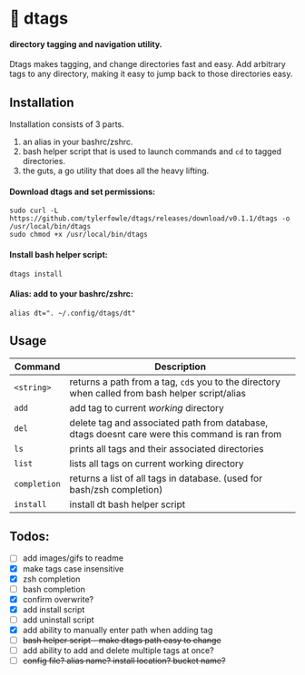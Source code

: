 # :bookmark: dtags
#### directory tagging and navigation utility.

Dtags makes tagging, and change directories fast and easy. Add arbitrary tags
to any directory, making it easy to jump back to those directories easy.

## Installation

Installation consists of 3 parts.
1. an alias in your bashrc/zshrc.
2. bash helper script that is used to launch commands and `cd` to tagged directories.
3. the guts, a go utility that does all the heavy lifting.


#### Download dtags and set permissions:
```
sudo curl -L https://github.com/tylerfowle/dtags/releases/download/v0.1.1/dtags -o /usr/local/bin/dtags
sudo chmod +x /usr/local/bin/dtags
```

#### Install bash helper script:

```
dtags install
```

#### Alias: add to your bashrc/zshrc:

```
alias dt=". ~/.config/dtags/dt"
```

## Usage
Command | Description
---     | ---
`<string>`         | returns a path from a tag, `cd`s you to the directory when called from bash helper script/alias
`add`              | add tag to current _working_ directory
`del`              | delete tag and associated path from database, dtags doesnt care were this command is ran from
`ls`               | prints all tags and their associated directories
`list`             | lists all tags on current working directory
`completion`       | returns a list of all tags in database.  (used for bash/zsh completion)
`install`          | install dt bash helper script

## Todos:
- [ ] add images/gifs to readme
- [x] make tags case insensitive
- [x] zsh completion
- [ ] bash completion
- [x] confirm overwrite?
- [x] add install script
- [ ] add uninstall script
- [x] add ability to manually enter path when adding tag
- [ ] ~~bash helper script - make dtags path easy to change~~
- [ ] add ability to add and delete multiple tags at once?
- [ ] ~~config file? alias name? install location? bucket name?~~
